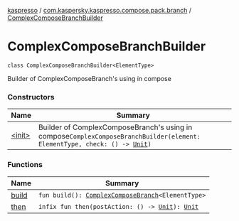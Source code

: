 [kaspresso](../../index.md) / [com.kaspersky.kaspresso.compose.pack.branch](../index.md) / [ComplexComposeBranchBuilder](./index.md)

# ComplexComposeBranchBuilder

`class ComplexComposeBranchBuilder<ElementType>`

Builder of ComplexComposeBranch's using in compose

### Constructors

| Name | Summary |
|---|---|
| [&lt;init&gt;](-init-.md) | Builder of ComplexComposeBranch's using in compose`ComplexComposeBranchBuilder(element: ElementType, check: () -> `[`Unit`](https://kotlinlang.org/api/latest/jvm/stdlib/kotlin/-unit/index.html)`)` |

### Functions

| Name | Summary |
|---|---|
| [build](build.md) | `fun build(): `[`ComplexComposeBranch`](../-complex-compose-branch/index.md)`<ElementType>` |
| [then](then.md) | `infix fun then(postAction: () -> `[`Unit`](https://kotlinlang.org/api/latest/jvm/stdlib/kotlin/-unit/index.html)`): `[`Unit`](https://kotlinlang.org/api/latest/jvm/stdlib/kotlin/-unit/index.html) |
